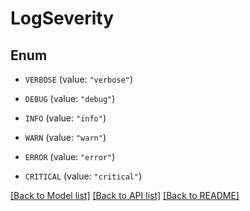 # LogSeverity

## Enum


* `VERBOSE` (value: `"verbose"`)

* `DEBUG` (value: `"debug"`)

* `INFO` (value: `"info"`)

* `WARN` (value: `"warn"`)

* `ERROR` (value: `"error"`)

* `CRITICAL` (value: `"critical"`)


[[Back to Model list]](../README.md#documentation-for-models) [[Back to API list]](../README.md#documentation-for-api-endpoints) [[Back to README]](../README.md)


